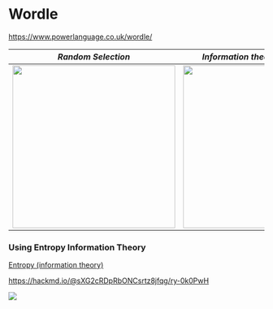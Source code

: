 # Wordle
https://www.powerlanguage.co.uk/wordle/

|*Random Selection*|*Information theory (3 seconds)*|*Information theory (30 seconds)*|
|:--:|:--:|:--:|
|<img src="https://github.com/supercatex/Wordle/blob/master/res/random_selection.png" width="320">|<img src="https://github.com/supercatex/Wordle/blob/master/res/information_theory_3s.png" width="320">|<img src="https://github.com/supercatex/Wordle/blob/master/res/information_theory_30s.png" width="320">|

### Using Entropy Information Theory
<p><a href="https://en.wikipedia.org/wiki/Entropy_(information_theory)" target="_blank">Entropy (information theory)</a></p>
<p><a href="https://hackmd.io/@sXG2cRDpRbONCsrtz8jfqg/ry-0k0PwH" target="_blank">https://hackmd.io/@sXG2cRDpRbONCsrtz8jfqg/ry-0k0PwH</a></p>

<img src="https://wikimedia.org/api/rest_v1/media/math/render/svg/bfe3616dee43f6287d4a4e2a557de8d48ad24926">
